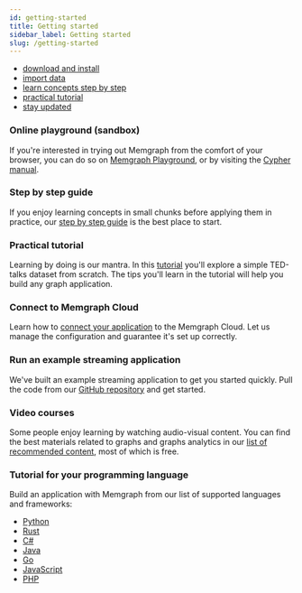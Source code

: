 ```yaml
---
id: getting-started
title: Getting started
sidebar_label: Getting started
slug: /getting-started
---
```


* [download and install](/memgraph/installation)
* [import data](/memgraph/import-data)
* [learn concepts step by step](/memgraph/database-functionalities)
* [practical tutorial](/memgraph/tutorials)
* [stay updated](/memgraph/changelog)

### Online playground (sandbox)
If you're interested in trying out Memgraph from the comfort of your browser, you can do so on [Memgraph Playground](https://playground.memgraph.com/), or by visiting the [Cypher manual](/cypher-manual).

### Step by step guide
If you enjoy learning concepts in small chunks before applying them in practice, our [step by step guide](/tutorials) is the best place to start.

### Practical tutorial
Learning by doing is our mantra. In this [tutorial](/tutorials/analyzing-ted-talks) you'll explore a simple TED-talks dataset from scratch. The tips you'll learn in the tutorial will help you build any graph application.

### Connect to Memgraph Cloud
Learn how to [connect your application](/connect-to-memgraph) to the Memgraph Cloud. Let us manage the configuration and guarantee it's set up correctly.

### Run an example streaming application
We've built an example streaming application to get you started quickly. Pull the code from our [GitHub repository](https://github.com/memgraph/example-streaming-app) and get started.

### Video courses
Some people enjoy learning by watching audio-visual content. You can find the best materials related to graphs and graphs analytics in our [list of recommended content](https://www.youtube.com/channel/UCZ3HOJvHGxtQ_JHxOselBYg/playlists), most of which is free.

### Tutorial for your programming language
Build an application with Memgraph from our list of supported languages and frameworks:
* [Python](/connect-to-memgraph/methods/building-applications/python.md)
* [Rust](/connect-to-memgraph/methods/building-applications/rust.md)
* [C#](/connect-to-memgraph/methods/building-applications/c-sharp.md)
* [Java](/connect-to-memgraph/methods/building-applications/java.md)
* [Go](/connect-to-memgraph/methods/building-applications/go.md)
* [JavaScript](/connect-to-memgraph/methods/building-applications/javascript.md)
* [PHP](/connect-to-memgraph/methods/building-applications/php.md)
